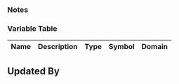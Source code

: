 ### Notes

### Variable Table
| Name | Description | Type | Symbol | Domain |
| --- | --- | --- | --- | --- |


## Updated By
